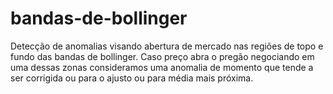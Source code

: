 # bandas-de-bollinger
Detecção de anomalias visando abertura de mercado nas regiões de topo e fundo das bandas de bollinger. Caso preço abra o pregão negociando em uma dessas zonas consideramos uma anomalia de momento que tende a ser corrigida ou para o ajusto ou para média mais próxima.
